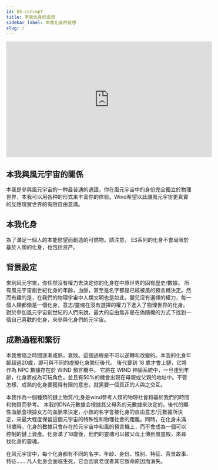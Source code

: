 ```yaml
---
id: ES-concept
title: 本我化身的设想
sidebar_label: 本我化身的设想
slug: /
---
```

<p align="center">
<iframe width="560" height="315" src="https://www.youtube.com/embed/uKAl09h8cF0" title="YouTube video player" frameborder="0" allow="accelerometer; autoplay; clipboard-write; encrypted-media; gyroscope; picture-in-picture" allowfullscreen></iframe>
</p>

## 本我與風元宇宙的關係

本我是參與風元宇宙的一种最普通的通證，你在風元宇宙中的身份完全獨立於物理世界，本我可以用各种的形式来丰富你的体验。Wind希望以此讓風元宇宙更真實的反應現實世界的有限自由意識。 

## 本我化身
為了滿足一個人的本能慾望而創造的可燃物。請注意， ES系列的化身不會局限於基於人類的化身，也包括资产。
## 背景設定

來到风元宇宙，你任然沒有權力去決定你的化身在中原世界的固有歷史/數據。 所有風元宇宙創世紀化身的年齡，血脈，甚至是名字都是已經被風的預言機決定。然而有趣的是，在我們的物理宇宙中人類文明也是如此，嬰兒沒有選擇的權力，每一個人類都像是一個化身，意志/靈魂在沒有選擇的權力下進入了物理世界的化身。 對於參加風元宇宙創世紀的人們來說，最大的自由無非是在偽隨機的方式下找到一個自己喜歡的化身，來參與化身們的元宇宙。 



## 成熟過程和繁衍
本我會隨之時間逐漸成熟，衰敗。這個過程是不可以逆轉和改變的。本我的化身年齡超過20歲，即可與不同的虛擬化身繁衍後代。 後代要到 18 歲才會上鏈，它將作為 NPC 數據存在於 WIND 預言機中。 它將在 WIND 神諭系統中，一旦達到年齡，化身將成為可玩角色，並且有50%的機會出現在母親或父親的地址中。不管怎樣，成熟的化身要獲得有限的意志，就需要一個真正的人與之交互。 

本我作為一個種類的鏈上物質/化身是wind參考人類的物理社會和基於我們的時間和物質而參考。 本我的DNA元數據会根據其父母系的元數據來決定的。後代的顯性血脈會根據女方的血脈來決定，小孩的名字會被化身的自由意志/元數據所決定，來最大程度保留這個元宇宙的特殊性和物理社會的距離。同時，在化身未滿18歲時，化身的數據只會存在於元宇宙中和風的預言機上，而不會成為一個可以控制的鏈上資產。化身滿了18歲後，他們的靈魂可以被父母上傳到風靈殿，來尋找化身的靈魂。

在风元宇宙中，每个化身都有不同的名字、年龄、身份、性别、特征、背景故事、特征……
凡人化身会面临生死，它会因衰老或者其它致命原因而消失。